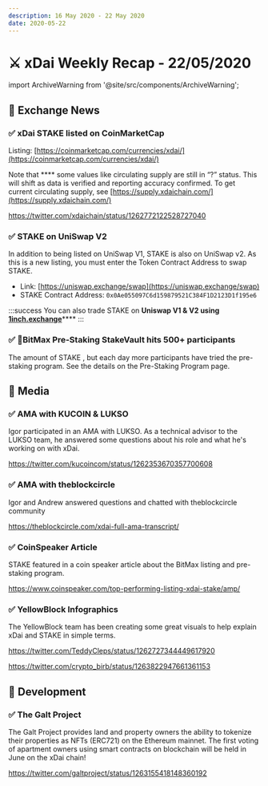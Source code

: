 ```yaml
---
description: 16 May 2020 - 22 May 2020
date: 2020-05-22
---
```


# ⚔️ xDai Weekly Recap - 22/05/2020

import ArchiveWarning from '@site/src/components/ArchiveWarning';

<ArchiveWarning />

## :satellite: Exchange News

### ✅ **xDai STAKE listed on CoinMarketCap**

Listing: [https://coinmarketcap.com/currencies/xdai/](https://coinmarketcap.com/currencies/xdai/)

Note that **** some values like circulating supply are still in “?” status. This will shift as data is verified and reporting accuracy confirmed. To get current circulating supply, see [https://supply.xdaichain.com/](https://supply.xdaichain.com/)

https://twitter.com/xdaichain/status/1262772122528727040

### ✅ **STAKE on UniSwap V2**

In addition to being listed on UniSwap V1, STAKE is also on UniSwap v2. As this is a new listing, you must enter the Token Contract Address to swap STAKE.

* Link: [https://uniswap.exchange/swap](https://uniswap.exchange/swap)
* STAKE Contract Address: `0x0Ae055097C6d159879521C384F1D2123D1f195e6`

:::success
You can also trade STAKE on **Uniswap V1 & V2 using** [**1inch.exchange**](https://1inch.exchange/#/ETH/STAKE)****
:::

### ✅ :tada:BitMax Pre-Staking StakeVault hits 500+ participants

The amount of STAKE , but each day more participants have tried the pre-staking program. See the details on the Pre-Staking Program page.

## :newspaper: Media

### ✅ AMA with KUCOIN & LUKSO

Igor participated in an AMA with LUKSO. As a technical advisor to the LUKSO team, he answered some questions about his role and what he's working on with xDai.

https://twitter.com/kucoincom/status/1262353670357700608

### ✅ AMA with theblockcircle

Igor and Andrew answered questions and chatted with theblockcircle community

https://theblockcircle.com/xdai-full-ama-transcript/

### ✅ CoinSpeaker Article

STAKE featured in a coin speaker article about the BitMax listing and pre-staking program.

https://www.coinspeaker.com/top-performing-listing-xdai-stake/amp/

### ✅ YellowBlock Infographics

The YellowBlock team has been creating some great visuals to help explain xDai and STAKE in simple terms.

https://twitter.com/TeddyCleps/status/1262727344449617920

https://twitter.com/crypto_birb/status/1263822947661361153

## :office: Development

### ✅ The Galt Project

The Galt Project provides land and property owners the ability to tokenize their properties as NFTs (ERC721) on the Ethereum mainnet. The first voting of apartment owners using smart contracts on blockchain will be held in June on the xDai chain!

https://twitter.com/galtproject/status/1263155418148360192

